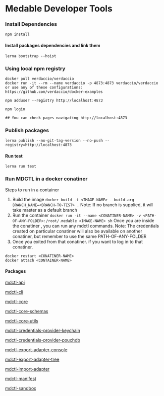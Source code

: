 # Medable Developer Tools

### Install Dependencies

`npm install`

#### Install packages dependencies and link them

`lerna bootstrap --hoist`

### Using local npm registry

```
docker pull verdaccio/verdaccio
docker run -it --rm --name verdaccio -p 4873:4873 verdaccio/verdaccio
or use any of these configurations: https://github.com/verdaccio/docker-examples

npm adduser --registry http://localhost:4873

npm login

## You can check pages navigating http://localhost:4873

```

### Publish packages
```
lerna publish --no-git-tag-version --no-push --registry=http://localhost:4873
```

#### Run test
`lerna run test`

### Run MDCTL in a docker conatiner
Steps to run in a container
1. Build the image
        `docker build -t <IMAGE-NAME> --build-arg BRANCH_NAME=<BRANCH-TO-TEST> .`
   Note: If no branch is supplied, it will take master as a default branch
2. Run the container
        `docker run -it --name <CONATINER-NAME> -v <PATH-OF-ANY-FOLDER>:/root/.medable <IMAGE-NAME> sh`
   Once you are inside the conatiner , you can run any mdctl commands. 
   Note: The credentials created on particular conatiner will also be available on another conatiner, but remember to use the same PATH-OF-ANY-FOLDER
3. Once you exited from that conatiner. if you want to log in to that conatiner.
 ```
docker restart <CONATINER-NAME>
docker attach <CONTAINER-NAME>
```



#### Packages

[mdctl-api](packages/mdctl-api/README.md)

[mdctl-cli](packages/mdctl-cli/README.md)

[mdctl-core](packages/mdctl-core/README.md)

[mdctl-core-schemas](packages/mdctl-core-schemas/README.md)

[mdctl-core-utils](packages/mdctl-core-utils/README.md)

[mdctl-credentials-provider-keychain](packages/mdctl-credentials-provider-keychain/README.md)

[mdctl-credentials-provider-pouchdb](packages/mdctl-credentials-provider-pouchdb/README.md)

[mdctl-export-adapter-console](packages/mdctl-export-adapter-console/README.md)

[mdctl-export-adapter-tree](packages/mdctl-export-adapter-tree/README.md)

[mdctl-import-adapter](packages/mdctl-import-adapter/README.md)

[mdctl-manifest](packages/mdctl-manifest/README.md)

[mdctl-sandbox](packages/mdctl-sandbox/README.md)
